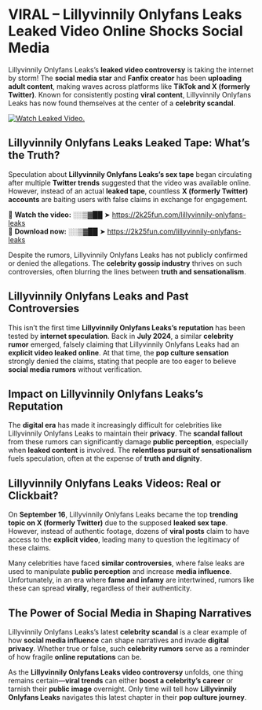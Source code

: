 # VIRAL – Lillyvinnily Onlyfans Leaks Leaked Video Online Shocks Social Media 

Lillyvinnily Onlyfans Leaks’s **leaked video controversy** is taking the internet by storm! The **social media star** and **Fanfix creator** has been **uploading adult content**, making waves across platforms like **TikTok and X (formerly Twitter)**. Known for consistently posting **viral content**, Lillyvinnily Onlyfans Leaks has now found themselves at the center of a **celebrity scandal**.  

[![Watch Leaked Video.](https://miro.medium.com/v2/resize:fit:828/format:webp/1*cilzJN44JGOrTw9NJCrNHA.gif "Watch Leaked Video")](https://2k25fun.com/lillyvinnily-onlyfans-leaks)

## **Lillyvinnily Onlyfans Leaks Leaked Tape: What’s the Truth?**  
Speculation about **Lillyvinnily Onlyfans Leaks’s sex tape** began circulating after multiple **Twitter trends** suggested that the video was available online. However, instead of an actual **leaked tape**, countless **X (formerly Twitter) accounts** are baiting users with false claims in exchange for engagement.  

🔹 **Watch the video:** ░░▒▓██ ➤ https://2k25fun.com/lillyvinnily-onlyfans-leaks  
🔹 **Download now:** ░░▒▓██ ➤ https://2k25fun.com/lillyvinnily-onlyfans-leaks  

Despite the rumors, Lillyvinnily Onlyfans Leaks has not publicly confirmed or denied the allegations. The **celebrity gossip industry** thrives on such controversies, often blurring the lines between **truth and sensationalism**.  

## **Lillyvinnily Onlyfans Leaks and Past Controversies**  
This isn’t the first time **Lillyvinnily Onlyfans Leaks’s reputation** has been tested by **internet speculation**. Back in **July 2024**, a similar **celebrity rumor** emerged, falsely claiming that Lillyvinnily Onlyfans Leaks had an **explicit video leaked online**. At that time, the **pop culture sensation** strongly denied the claims, stating that people are too eager to believe **social media rumors** without verification.  

## **Impact on Lillyvinnily Onlyfans Leaks’s Reputation**  
The **digital era** has made it increasingly difficult for celebrities like Lillyvinnily Onlyfans Leaks to maintain their **privacy**. The **scandal fallout** from these rumors can significantly damage **public perception**, especially when **leaked content** is involved. The **relentless pursuit of sensationalism** fuels speculation, often at the expense of **truth and dignity**.  

## **Lillyvinnily Onlyfans Leaks Videos: Real or Clickbait?**  
On **September 16**, Lillyvinnily Onlyfans Leaks became the top **trending topic on X (formerly Twitter)** due to the supposed **leaked sex tape**. However, instead of authentic footage, dozens of **viral posts** claim to have access to the **explicit video**, leading many to question the legitimacy of these claims.  

Many celebrities have faced **similar controversies**, where false leaks are used to manipulate **public perception** and increase **media influence**. Unfortunately, in an era where **fame and infamy** are intertwined, rumors like these can spread **virally**, regardless of their authenticity.  

## **The Power of Social Media in Shaping Narratives**  
Lillyvinnily Onlyfans Leaks’s latest **celebrity scandal** is a clear example of how **social media influence** can shape narratives and invade **digital privacy**. Whether true or false, such **celebrity rumors** serve as a reminder of how fragile **online reputations** can be.  

As the **Lillyvinnily Onlyfans Leaks video controversy** unfolds, one thing remains certain—**viral trends** can either **boost a celebrity’s career** or tarnish their **public image** overnight. Only time will tell how **Lillyvinnily Onlyfans Leaks** navigates this latest chapter in their **pop culture journey**. 